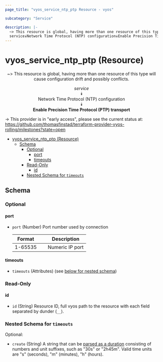 ```yaml
---
page_title: "vyos_service_ntp_ptp Resource - vyos"

subcategory: "Service"

description: |-
  ~> This resource is global, having more than one resource of this type will cause configuration drift and possibly conflicts.
  service⯯Network Time Protocol (NTP) configuration⯯Enable Precision Time Protocol (PTP) transport
---
```


# vyos_service_ntp_ptp (Resource)
<center>

~> This resource is global, having more than one resource of this type will cause configuration drift and possibly conflicts.

*service*  
⯯  
Network Time Protocol (NTP) configuration  
⯯  
**Enable Precision Time Protocol (PTP) transport**


</center>

-> This provider is in "early access", please see the current status at: https://github.com/thomasfinstad/terraform-provider-vyos-rolling/milestones?state=open

<!--TOC-->

- [vyos_service_ntp_ptp (Resource)](#vyos_service_ntp_ptp-resource)
  - [Schema](#schema)
    - [Optional](#optional)
      - [port](#port)
      - [timeouts](#timeouts)
    - [Read-Only](#read-only)
      - [id](#id)
    - [Nested Schema for `timeouts`](#nested-schema-for-timeouts)

<!--TOC-->

<!-- schema generated by tfplugindocs -->
## Schema

### Optional

#### port
- `port` (Number) Port number used by connection

    |  Format   &emsp;|  Description      |
    |-----------|-------------------|
    |  1-65535  &emsp;|  Numeric IP port  |
#### timeouts
- `timeouts` (Attributes) (see [below for nested schema](#nestedatt--timeouts))

### Read-Only

#### id
- `id` (String) Resource ID, full vyos path to the resource with each field separated by dunder (`__`).

<a id="nestedatt--timeouts"></a>
### Nested Schema for `timeouts`

Optional:

- `create` (String) A string that can be [parsed as a duration](https://pkg.go.dev/time#ParseDuration) consisting of numbers and unit suffixes, such as &#34;30s&#34; or &#34;2h45m&#34;. Valid time units are &#34;s&#34; (seconds), &#34;m&#34; (minutes), &#34;h&#34; (hours).
